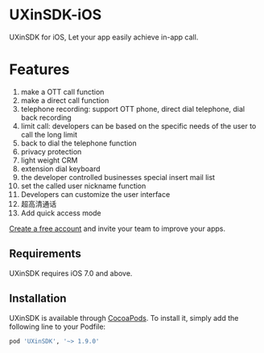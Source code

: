 # UXinSDK-iOS

UXinSDK for iOS, Let your app easily achieve in-app call.

# Features
1. make a OTT call function
2. make a direct call function
3. telephone recording: support OTT phone, direct dial telephone, dial back recording
4. limit call: developers can be based on the specific needs of the user to call the long limit
5. back to dial the telephone function
6. privacy protection
7. light weight CRM
8. extension dial keyboard
9. the developer controlled businesses special insert mail list
10. set the called user nickname function
11. Developers can customize the user interface
12. 超高清通话
13. Add quick access mode


[Create a free account](http://yuantongxun.com/) and invite your team to improve your apps.

## Requirements

UXinSDK requires iOS 7.0 and above.

## Installation

UXinSDK is available through [CocoaPods](http://cocoapods.org). To install
it, simply add the following line to your Podfile:

```ruby
pod 'UXinSDK', '~> 1.9.0'
```